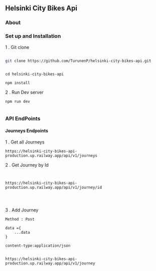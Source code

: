 ## Helsinki City Bikes Api


### About



### Set up and Installation

1 . Git clone

```bash

git clone https://github.com/TurunenP/helsinki-city-bikes-api.git


```

```

cd helsinki-city-bikes-api

npm install

```

2 . Run Dev server

```
npm run dev


```




### API EndPoints


#### Journeys Endpoints



1 . Get all Journeys


```
https://helsinki-city-bikes-api-production.up.railway.app/api/v1/journeys

```
2 . Get  Journey by Id

```


https://helsinki-city-bikes-api-production.up.railway.app/api/v1/journey/id




```


3 . Add  Journey

```
Method : Post

data ={
    ...data
}

content-type:application/json


https://helsinki-city-bikes-api-production.up.railway.app/api/v1/journey




```



